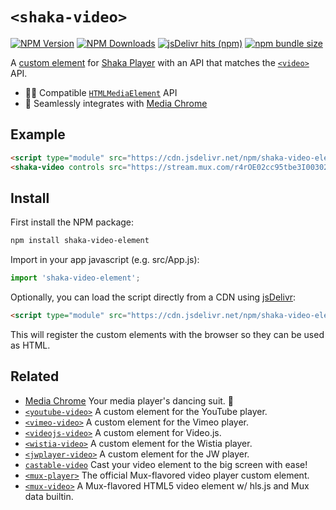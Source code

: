 # `<shaka-video>`

[![NPM Version](https://img.shields.io/npm/v/shaka-video-element?style=flat-square&color=informational)](https://www.npmjs.com/package/shaka-video-element) 
[![NPM Downloads](https://img.shields.io/npm/dm/shaka-video-element?style=flat-square&color=informational&label=npm)](https://www.npmjs.com/package/shaka-video-element) 
[![jsDelivr hits (npm)](https://img.shields.io/jsdelivr/npm/hm/shaka-video-element?style=flat-square&color=%23FF5627)](https://www.jsdelivr.com/package/npm/shaka-video-element)
[![npm bundle size](https://img.shields.io/bundlephobia/minzip/shaka-video-element?style=flat-square&color=success&label=gzip)](https://bundlephobia.com/result?p=shaka-video-element) 

A [custom element](https://developer.mozilla.org/en-US/docs/Web/Web_Components/Using_custom_elements) 
for [Shaka Player](https://github.com/shaka-project/shaka-player) with an API that matches the 
[`<video>`](https://developer.mozilla.org/en-US/docs/Web/HTML/Element/video) API.

- 🏄‍♂️ Compatible [`HTMLMediaElement`](https://developer.mozilla.org/en-US/docs/Web/API/HTMLMediaElement) API
- 🕺 Seamlessly integrates with [Media Chrome](https://github.com/muxinc/media-chrome)

## Example

<!-- prettier-ignore -->
```html
<script type="module" src="https://cdn.jsdelivr.net/npm/shaka-video-element@0/+esm"></script>
<shaka-video controls src="https://stream.mux.com/r4rOE02cc95tbe3I00302nlrHfT023Q3IedFJW029w018KxZA.m3u8"></shaka-video>
```

## Install

First install the NPM package:

```bash
npm install shaka-video-element
```

Import in your app javascript (e.g. src/App.js):

```js
import 'shaka-video-element';
```

Optionally, you can load the script directly from a CDN using [jsDelivr](https://www.jsdelivr.com/):

<!-- prettier-ignore -->
```html
<script type="module" src="https://cdn.jsdelivr.net/npm/shaka-video-element@0/+esm"></script>
```

This will register the custom elements with the browser so they can be used as HTML.

## Related

- [Media Chrome](https://github.com/muxinc/media-chrome) Your media player's dancing suit. 🕺
- [`<youtube-video>`](https://github.com/muxinc/media-elements/tree/main/packages/youtube-video-element) A custom element for the YouTube player.
- [`<vimeo-video>`](https://github.com/muxinc/media-elements/tree/main/packages/vimeo-video-element) A custom element for the Vimeo player.
- [`<videojs-video>`](https://github.com/muxinc/media-elements/tree/main/packages/videojs-video-element) A custom element for Video.js.
- [`<wistia-video>`](https://github.com/muxinc/media-elements/tree/main/packages/wistia-video-element) A custom element for the Wistia player.
- [`<jwplayer-video>`](https://github.com/muxinc/media-elements/tree/main/packages/jwplayer-video-element) A custom element for the JW player.
- [`castable-video`](https://github.com/muxinc/media-elements/tree/main/packages/castable-video) Cast your video element to the big screen with ease!
- [`<mux-player>`](https://github.com/muxinc/elements/tree/main/packages/mux-player) The official Mux-flavored video player custom element.
- [`<mux-video>`](https://github.com/muxinc/elements/tree/main/packages/mux-video) A Mux-flavored HTML5 video element w/ hls.js and Mux data builtin.
